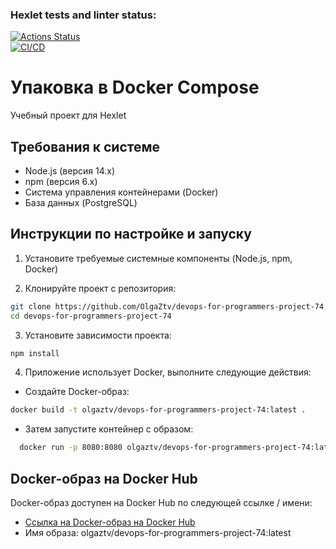 ### Hexlet tests and linter status:
[![Actions Status](https://github.com/OlgaZtv/devops-for-programmers-project-74/actions/workflows/hexlet-check.yml/badge.svg)](https://github.com/OlgaZtv/devops-for-programmers-project-74/actions)
<br>
[![CI/CD](https://github.com/OlgaZtv/devops-for-programmers-project-74/actions/workflows/push.yml/badge.svg)](https://github.com/OlgaZtv/devops-for-programmers-project-74/actions/workflows/push.yml)

# Упаковка в Docker Compose

Учебный проект для Hexlet

## Требования к системе

- Node.js (версия 14.x)
- npm (версия 6.x)
- Система управления контейнерами (Docker)
- База данных (PostgreSQL)

## Инструкции по настройке и запуску

1. Установите требуемые системные компоненты (Node.js, npm, Docker)

2. Клонируйте проект с репозитория:

```bash
git clone https://github.com/OlgaZtv/devops-for-programmers-project-74.git
cd devops-for-programmers-project-74
```

3. Установите зависимости проекта:

```js
npm install
```
4. Приложение использует Docker, выполните следующие действия:

- Создайте Docker-образ:
```bash
docker build -t olgaztv/devops-for-programmers-project-74:latest .
```
- Затем запустите контейнер с образом:
```bash
  docker run -p 8080:8080 olgaztv/devops-for-programmers-project-74:latest
```

## Docker-образ на Docker Hub
Docker-образ доступен на Docker Hub по следующей ссылке / имени:

- [Ссылка на Docker-образ на Docker Hub](https://hub.docker.com/repository/docker/olgaztv/devops-for-programmers-project-74/general)
- Имя образа: olgaztv/devops-for-programmers-project-74:latest